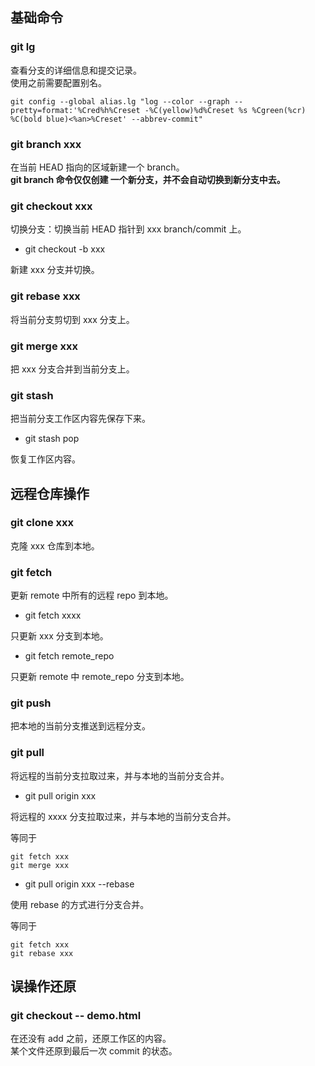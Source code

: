 ## 基础命令

### git lg

查看分支的详细信息和提交记录。  
使用之前需要配置别名。

```git
git config --global alias.lg "log --color --graph --pretty=format:'%Cred%h%Creset -%C(yellow)%d%Creset %s %Cgreen(%cr) %C(bold blue)<%an>%Creset' --abbrev-commit"
```

### git branch xxx

在当前 HEAD 指向的区域新建一个 branch。  
**git branch 命令仅仅创建 一个新分支，并不会自动切换到新分支中去。**

### git checkout xxx

切换分支：切换当前 HEAD 指针到 xxx branch/commit 上。

- git checkout -b xxx

新建 xxx 分支并切换。

### git rebase xxx

将当前分支剪切到 xxx 分支上。

### git merge xxx

把 xxx 分支合并到当前分支上。

### git stash

把当前分支工作区内容先保存下来。

- git stash pop

恢复工作区内容。

## 远程仓库操作

### git clone xxx

克隆 xxx 仓库到本地。

### git fetch

更新 remote 中所有的远程 repo 到本地。

- git fetch xxxx

只更新 xxx 分支到本地。

- git fetch remote_repo

只更新 remote 中 remote_repo 分支到本地。

### git push

把本地的当前分支推送到远程分支。

### git pull

将远程的当前分支拉取过来，并与本地的当前分支合并。

- git pull origin xxx

将远程的 xxxx 分支拉取过来，并与本地的当前分支合并。

等同于

```git
git fetch xxx
git merge xxx
```

- git pull origin xxx --rebase

使用 rebase 的方式进行分支合并。

等同于

```git
git fetch xxx
git rebase xxx
```

## 误操作还原

### git checkout -- demo.html

在还没有 add 之前，还原工作区的内容。  
某个文件还原到最后一次 commit 的状态。
